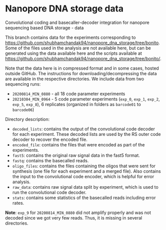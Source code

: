 # Nanopore DNA storage data
Convolutional coding and basecaller-decoder integration for nanopore sequencing based DNA storage - data

This branch contains data for the experiments corresponding to https://github.com/shubhamchandak94/nanopore_dna_storage/tree/bonito. Some of the files used in the analysis are not available here, but can be generated using the data available here and the scripts available at https://github.com/shubhamchandak94/nanopore_dna_storage/tree/bonito/.

Note that the data here is in compressed format and in some cases, hosted outside GitHub. The instructions for downloading/decompressing the data are available in the respective directories. We include data from two sequencing runs:
- `20200814_MIN_0880` - all 18 code parameter experiments
- `20210304_MIN_0964` - 5 code parameter experiments (`exp_0`, `exp_1`, `exp_2`, `exp_5`, `exp_8`), 6 replicates (organized in folders as `barcode01` to `barcode06`)

Directory description:
- `decoded_lists`: contains the output of the convolutional code decoder for each experiment. These decoded lists are used by the RS outer code decoder to recover the encoded file.
- `encoded_file`: contains the files that were encoded as part of the experiments.
- `fast5`: contains the original raw signal data in the fast5 format.
- `fastq`: contains the basecalled reads.
- `oligo_files`: contains the files containing the oligos that were sent for synthesis (one file for each experiment and a merged file). Also contains the input to the convolutional code encoder, which is helpful for error analysis.
- `raw_data`: contains raw signal data split by experiment, which is used to run the convolutional code decoder.
- `stats`: contains some statistics of the basecalled reads including error rates.

**Note**: `exp_9` for `20200814_MIN_0880` did not amplify properly and was not decoded since we got very few reads. Thus, it is missing in several directories.
